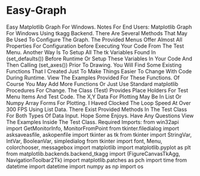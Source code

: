 # Easy-Graph
Easy Matplotlib Graph For Windows.
Notes For End Users:
Matplotlib Graph For Windows Using tkagg Backend.
There Are Several Methods That May Be Used To Configure The Graph.
The Provided Menus Offer Almost All Properties For Configuration before
Executing Your Code From The Test Menu. Another Way Is To Setup All The
tk Variables Found In (set_defaults()) Before Runtime Or Setup These Variables
In Your Code And Then Calling (set_axes()) Prior To Drawing. You Will Find Some
Existing Functions That I Created Just To Make Things Easier To Change With
Code During Runtime. View The Examples Provided For These Functions. Of Course
You May Add More Functions Or Just Use Standard matplotlib Procedures For Change.
The Class (Test) Provides Place Holders For Test Menu Items And Test Code.
The X,Y Data For Plotting May Be In List Or Numpy Array Forms For Plotting.
I Haved Clocked The Loop Speed At Over 300 FPS Using List Data. There Exist Provided
Methods In The Test Class For Both Types Of Data Input. Hope Some Enjoys.
Have Any Questions View The Examples Inside The Test Class.
Required Imports:
from win32api import GetMonitorInfo, MonitorFromPoint
from tkinter.filedialog import asksaveasfile, askopenfile
import tkinter as tk
from tkinter import StringVar, IntVar, BooleanVar, simpledialog
from tkinter import font, Menu, colorchooser, messagebox
import matplotlib
import matplotlib.pyplot as plt
from matplotlib.backends.backend_tkagg import (FigureCanvasTkAgg, NavigationToolbar2Tk)
import matplotlib.patches as pch
import time
from datetime import datetime
import numpy as np
import os
